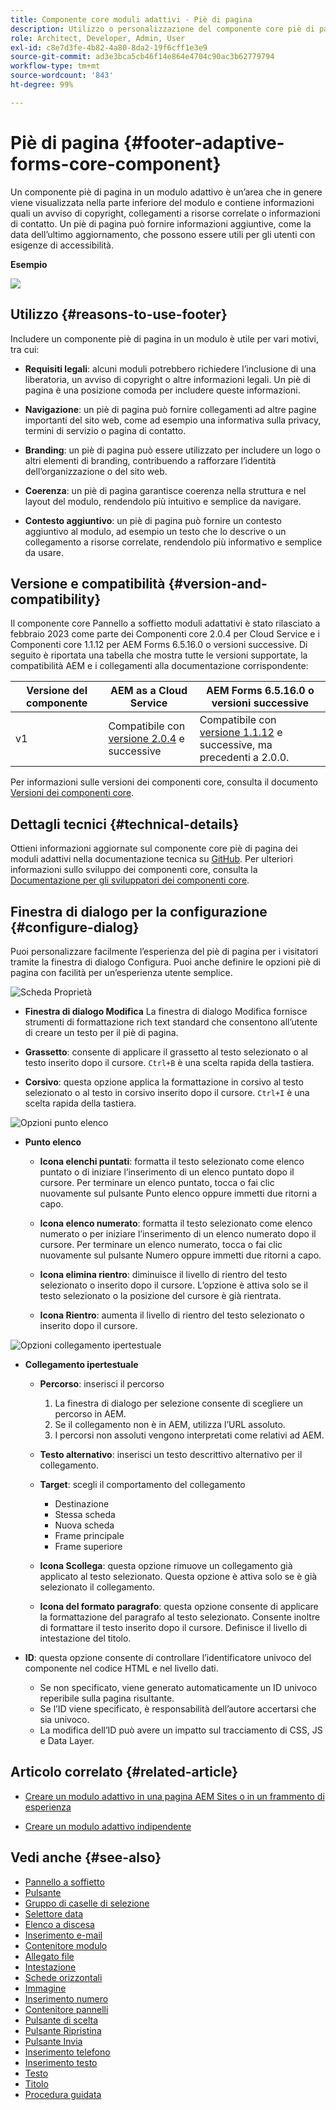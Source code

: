 ```yaml
---
title: Componente core moduli adattivi - Piè di pagina
description: Utilizzo o personalizzazione del componente core piè di pagina dei moduli adattivi.
role: Architect, Developer, Admin, User
exl-id: c8e7d3fe-4b82-4a80-8da2-19f6cff1e3e9
source-git-commit: ad3e3bca5cb46f14e864e4704c90ac3b62779794
workflow-type: tm+mt
source-wordcount: '843'
ht-degree: 99%

---
```


# Piè di pagina {#footer-adaptive-forms-core-component}

Un componente piè di pagina in un modulo adattivo è un’area che in genere viene visualizzata nella parte inferiore del modulo e contiene informazioni quali un avviso di copyright, collegamenti a risorse correlate o informazioni di contatto. Un piè di pagina può fornire informazioni aggiuntive, come la data dell’ultimo aggiornamento, che possono essere utili per gli utenti con esigenze di accessibilità.

**Esempio**

![](/help/adaptive-forms/assets/footer.png)

## Utilizzo {#reasons-to-use-footer}

Includere un componente piè di pagina in un modulo è utile per vari motivi, tra cui:

* **Requisiti legali**: alcuni moduli potrebbero richiedere l’inclusione di una liberatoria, un avviso di copyright o altre informazioni legali. Un piè di pagina è una posizione comoda per includere queste informazioni.

* **Navigazione**: un piè di pagina può fornire collegamenti ad altre pagine importanti del sito web, come ad esempio una informativa sulla privacy, termini di servizio o pagina di contatto.

* **Branding**: un piè di pagina può essere utilizzato per includere un logo o altri elementi di branding, contribuendo a rafforzare l’identità dell’organizzazione o del sito web.

* **Coerenza**: un piè di pagina garantisce coerenza nella struttura e nel layout del modulo, rendendolo più intuitivo e semplice da navigare.

* **Contesto aggiuntivo**: un piè di pagina può fornire un contesto aggiuntivo al modulo, ad esempio un testo che lo descrive o un collegamento a risorse correlate, rendendolo più informativo e semplice da usare.

## Versione e compatibilità {#version-and-compatibility}

Il componente core Pannello a soffietto moduli adattativi è stato rilasciato a febbraio 2023 come parte dei Componenti core 2.0.4 per Cloud Service e i Componenti core 1.1.12 per AEM Forms 6.5.16.0 o versioni successive. Di seguito è riportata una tabella che mostra tutte le versioni supportate, la compatibilità AEM e i collegamenti alla documentazione corrispondente:

| Versione del componente | AEM as a Cloud Service | AEM Forms 6.5.16.0 o versioni successive |
|---|---|---|
| v1 | Compatibile con<br>[versione 2.0.4](/help/adaptive-forms/version.md) e successive | Compatibile con <br>[versione 1.1.12](/help/adaptive-forms/version.md) e successive, ma precedenti a 2.0.0. |

Per informazioni sulle versioni dei componenti core, consulta il documento [Versioni dei componenti core](/help/adaptive-forms/version.md).

<!-- ## Sample Component Output {#sample-component-output}

To experience the Accordion Component as well as see examples of its configuration options as well as HTML and JSON output, visit the [Component Library](https://adobe.com/go/aem_cmp_library_accordion). -->

## Dettagli tecnici {#technical-details}

Ottieni informazioni aggiornate sul componente core piè di pagina dei moduli adattivi nella documentazione tecnica su [GitHub](https://github.com/adobe/aem-core-forms-components/tree/master/ui.af.apps/src/main/content/jcr_root/apps/core/fd/components/form/footer/v1/footer). Per ulteriori informazioni sullo sviluppo dei componenti core, consulta la [Documentazione per gli sviluppatori dei componenti core](/help/developing/overview.md).


## Finestra di dialogo per la configurazione {#configure-dialog}

Puoi personalizzare facilmente l’esperienza del piè di pagina per i visitatori tramite la finestra di dialogo Configura. Puoi anche definire le opzioni piè di pagina con facilità per un’esperienza utente semplice.

![Scheda Proprietà](/help/adaptive-forms/assets/footer_propertiestab.png)

* **Finestra di dialogo Modifica**
La finestra di dialogo Modifica fornisce strumenti di formattazione rich text standard che consentono all’utente di creare un testo per il piè di pagina.

* **Grassetto**: consente di applicare il grassetto al testo selezionato o al testo inserito dopo il cursore. `Ctrl+B` è una scelta rapida della tastiera.

* **Corsivo**: questa opzione applica la formattazione in corsivo al testo selezionato o al testo in corsivo inserito dopo il cursore. `Ctrl+I` è una scelta rapida della tastiera.

![Opzioni punto elenco](/help/adaptive-forms/assets/footer_bullet.png)


* **Punto elenco**

   * **Icona elenchi puntati**: formatta il testo selezionato come elenco puntato o di iniziare l’inserimento di un elenco puntato dopo il cursore. Per terminare un elenco puntato, tocca o fai clic nuovamente sul pulsante Punto elenco oppure immetti due ritorni a capo.

   * **Icona elenco numerato**: formatta il testo selezionato come elenco numerato o per iniziare l’inserimento di un elenco numerato dopo il cursore. Per terminare un elenco numerato, tocca o fai clic nuovamente sul pulsante Numero oppure immetti due ritorni a capo.

   * **Icona elimina rientro**: diminuisce il livello di rientro del testo selezionato o inserito dopo il cursore. L’opzione è attiva solo se il testo selezionato o la posizione del cursore è già rientrata.

   * **Icona Rientro**: aumenta il livello di rientro del testo selezionato o inserito dopo il cursore.

![Opzioni collegamento ipertestuale](/help/adaptive-forms/assets/footer_link.png)

* **Collegamento ipertestuale**

   * **Percorso**: inserisci il percorso
      1. La finestra di dialogo per selezione consente di scegliere un percorso in AEM.
      1. Se il collegamento non è in AEM, utilizza l’URL assoluto.
      1. I percorsi non assoluti vengono interpretati come relativi ad AEM.

   * **Testo alternativo**: inserisci un testo descrittivo alternativo per il collegamento.

   * **Target**: scegli il comportamento del collegamento
      * Destinazione
      * Stessa scheda
      * Nuova scheda
      * Frame principale
      * Frame superiore

   * **Icona Scollega**: questa opzione rimuove un collegamento già applicato al testo selezionato. Questa opzione è attiva solo se è già selezionato il collegamento.

   * **Icona del formato paragrafo**: questa opzione consente di applicare la formattazione del paragrafo al testo selezionato. Consente inoltre di formattare il testo inserito dopo il cursore. Definisce il livello di intestazione del titolo.

* **ID**: questa opzione consente di controllare l’identificatore univoco del componente nel codice HTML e nel livello dati.

   * Se non specificato, viene generato automaticamente un ID univoco reperibile sulla pagina risultante.
   * Se l’ID viene specificato, è responsabilità dell’autore accertarsi che sia univoco.
   * La modifica dell’ID può avere un impatto sul tracciamento di CSS, JS e Data Layer.

## Articolo correlato {#related-article}

* [Creare un modulo adattivo in una pagina AEM Sites o in un frammento di esperienza](https://experienceleague.adobe.com/docs/experience-manager-cloud-service/content/forms/adaptive-forms-authoring/create-or-add-an-adaptive-form-to-aem-sites-page.html?lang=it)

* [Creare un modulo adattivo indipendente](https://experienceleague.adobe.com/docs/experience-manager-cloud-service/content/forms/adaptive-forms-authoring/authoring-adaptive-forms-core-components/create-an-adaptive-form-on-forms-cs/creating-adaptive-form-core-components.html?lang=it)


## Vedi anche {#see-also}

* [Pannello a soffietto](/help/adaptive-forms/components/accordion.md)
* [Pulsante](/help/adaptive-forms/components/button.md)
* [Gruppo di caselle di selezione](/help/adaptive-forms/components/checkbox-group.md)
* [Selettore data](/help/adaptive-forms/components/date-picker.md)
* [Elenco a discesa](/help/adaptive-forms/components/drop-down.md)
* [Inserimento e-mail](/help/adaptive-forms/components/email-input.md)
* [Contenitore modulo](/help/adaptive-forms/components/form-container.md)
* [Allegato file](/help/adaptive-forms/components/file-attachment.md)
* [Intestazione](/help/adaptive-forms/components/header.md)
* [Schede orizzontali](/help/adaptive-forms/components/horizontal-tabs.md)
* [Immagine](/help/adaptive-forms/components/image.md)
* [Inserimento numero](/help/adaptive-forms/components/number-input.md)
* [Contenitore pannelli](/help/adaptive-forms/components/panel-container.md)
* [Pulsante di scelta](/help/adaptive-forms/components/radio-button.md)
* [Pulsante Ripristina](/help/adaptive-forms/components/reset-button.md)
* [Pulsante Invia](/help/adaptive-forms/components/submit-button.md)
* [Inserimento telefono](/help/adaptive-forms/components/telephone-input.md)
* [Inserimento testo](/help/adaptive-forms/components/text-input.md)
* [Testo](/help/adaptive-forms/components/text.md)
* [Titolo](/help/adaptive-forms/components/title.md)
* [Procedura guidata](/help/adaptive-forms/components/wizard.md)
